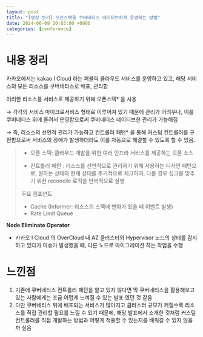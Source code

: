 ```yaml
---
layout: post
title: "[영상 보기] 오픈스택을 쿠버네티스 네이티브하게 운영하는 방법"
date: 2024-06-09 20:03:00 +0900
categories: [conference]
---
```


# 내용 정리

카카오에서는 kakao I Cloud 라는 퍼블릭 클라우드 서비스를 운영하고 있고, 해당 서비스의 모든 리소스를 쿠버네티스로 배포, 관리함

이러한 리소스를 서비스로 제공하기 위해 오픈스택* 을 사용

→ 각각의 서비스 마이크로서비스 형태로 이루어져 있기 때문에 관리가 어려우나, 이를 쿠버네티스 위에 올려서 운영함으로써 쿠버네티스 네이티브한 관리가 가능해짐

→ 즉, 리소스의 선언적 관리가 가능하고 컨트롤러 패턴* 을 통해 커스텀 컨트롤러를 구현함으로써 서비스의 장애가 발생하더라도 이를 자동으로 해결할 수 있도록 할 수 있음.

> * 오픈 스택: 클라우드 개발을 위한 여러 인프라 서비스를 제공하는 오픈 소스
>
> * 컨트롤러 패턴
> : 리소스를 선언적으로 관리하기 위해 사용하는 디자인 패턴으로, 원하는 상태와 현재 상태를 주기적으로 체크하여, 다를 경우 싱크를 맞추기 위한 reconcile 로직을 반복적으로 실행
>
> 주요 컴포넌트
> - Cache (Informer: 리소스의 스펙에 변화가 있을 때 이벤트 발생)
> - Rate Limit Queue

**Node Eliminate Operator**
- 카카오 I Cloud 의 OverCloud 내 AZ 클러스터와 Hypervisor 노드의 상태를 감지하고 있다가 이슈가 발생했을 때, 다른 노드로 마이그레이션 하는 작업을 수행

# **느낀점**

1. 기존에 쿠버네티스 컨트롤러 패턴을 알고 있지 않다면 막 쿠버네티스을 활용해보고 있는 사람에게는 조금 어렵게 느껴질 수 있는 발표 였던 것 같음
2. 다만 쿠버네티스 위에 배포되는 서비스가 많아지고 클러스터 규모가 커질수록 리소스를 직접 관리할 필요를 느낄 수 있기 때문에, 해당 발표에서 소개한 것처럼 커스텀 컨트롤러를 직접 개발하는 방법과 어떻게 적용할 수 있는지를 배워갈 수 있지 않을까 싶음